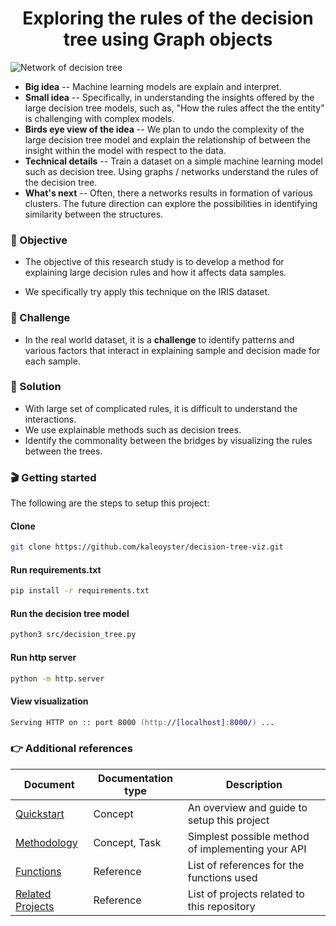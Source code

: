 <h1 align='center'>
  Exploring the rules of the decision tree using Graph objects
</h1>

![Network of decision tree]()

- **Big idea** -- Machine learning models are explain and interpret.
- **Small idea** -- Specifically, in understanding the insights offered by the large decision tree models, such as, "How the rules affect the the entity" is challenging with complex models.
- **Birds eye view of the idea** -- We plan to undo the complexity of the large decision tree model and explain the relationship of between the insight within the model with respect to the data. 
- **Technical details** --  Train a dataset on a simple machine learning model such as decision tree. Using graphs / networks understand the rules of the decision tree.
- **What's next** -- Often, there a networks results in formation of various clusters. The future direction can explore the possibilities in identifying similarity between the structures.


### 🎯 Objective
- The objective of this research study is to develop a method for explaining large decision rules and how it affects data samples. 
* We specifically try apply this technique on the IRIS dataset.

### 💪 Challenge
- In the real world dataset, it is a **challenge** to identify patterns and various factors that interact in explaining sample and decision made for each sample. 

### 🧪 Solution
- With large set of complicated rules, it is difficult to understand the interactions.
- We use explainable methods such as decision trees.
- Identify the commonality between the bridges by visualizing the rules between the trees.


### 🎬 Getting started

The following are the steps to setup this project:

####  Clone
```zsh
git clone https://github.com/kaleoyster/decision-tree-viz.git
```

#### Run requirements.txt

```zsh
pip install -r requirements.txt
```

#### Run the decision tree model

```zsh
python3 src/decision_tree.py
```

#### Run http server 

```zsh
python -m http.server
```

#### View visualization

```zsh
Serving HTTP on :: port 8000 (http://[localhost]:8000/) ...
```

### 👉 Additional references
| Document      | Documentation type | Description |
| ------------- | ------------------ | ----------- |
| [Quickstart](docs/quickstart.md) | Concept | An overview and guide to setup this project |
| [Methodology](docs/methodology.md) | Concept, Task | Simplest possible method of implementing your API |
| [Functions](docs/functions.md) | Reference | List of references for the functions used|
| [Related Projects](docs/related-projects.md) | Reference | List of projects related to this repository |

